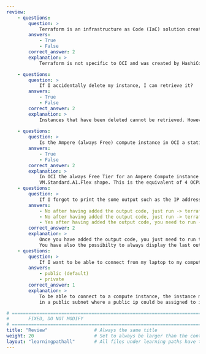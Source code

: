 ```yaml
---
review:
    - questions:
        question: >
            Terraform is an infrastructure as Code (IaC) solution created by OCI?
        answers:
            - True
            - False
        correct_answer: 2                    
        explanation: >
            Terraform is not specific to OCI and was created by HashiCorp.

    - questions:
        question: >
            If I accidentally delete my instance, I can retrieve it?
        answers:
            - True
            - False
        correct_answer: 2                  
        explanation: >
            Instances that have been deleted cannot be retrieved. However, if an instance is simply stopped, you can start it again.
            
    - questions:
        question: >
            Is the Ampere (always Free) compute instance in OCI a static instance with only 2 OCPUs and 8GB of RAM ?
        answers:
            - True
            - False
        correct_answer: 2
        explanation: >
            In OCI the always Free Tier for an Ampere Compute instance is 3,000 OCPU hours and 18,000 GB hours per month for free for VM instances using 
            VM.Standard.A1.Flex shape. This is the equivalent of 4 OCPUs and 24GB of memory that can be shared between multiple instances. 
    - questions:
        question: >
            If I forgot to print the some output such as the IP address of my compute instance, do I need to destroy it and deploy (apply) it again ?
        answers:
            - No after having added the output code, just run -> terraform output
            - No after having added the output code, just run -> terraform refresh
            - Yes after having added the output code, you need to run -> terraform destroy && terraform apply
        correct_answer: 2
        explanation: >
            Once you have added the output code, you just need to run terraform refresh.
            You have also the possibilty to always display the last output (if any) using terraform output.
    - questions:
        question: >
            If I want to be able to connect from my laptop to my compute instance in OCI, in which subnet should I create it:
        answers:
            - public (default)
            - private
        correct_answer: 1
        explanation: >
            To be able to connect to a compute instance, the instance must be located
            in a public subnet where a public ip could be assigned to it. 

# ================================================================================
#       FIXED, DO NOT MODIFY
# ================================================================================
title: "Review"                 # Always the same title
weight: 20                      # Set to always be larger than the content in this path
layout: "learningpathall"       # All files under learning paths have this same wrapper
---
```

